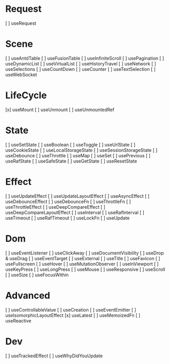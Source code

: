 # Request

[ ] useRequest

# Scene

[ ] useAntdTable
[ ] useFusionTable
[ ] useInfiniteScroll
[ ] usePagination
[ ] useDynamicList
[ ] useVirtualList
[ ] useHistoryTravel
[ ] useNetwork
[ ] useSelections
[ ] useCountDown
[ ] useCounter
[ ] useTextSelection
[ ] useWebSocket

# LifeCycle

[x] useMount
[ ] useUnmount
[ ] useUnmountedRef

# State

[ ] useSetState
[ ] useBoolean
[ ] useToggle
[ ] useUrlState
[ ] useCookieState
[ ] useLocalStorageState
[ ] useSessionStorageState
[ ] useDebounce
[ ] useThrottle
[ ] useMap
[ ] useSet
[ ] usePrevious
[ ] useRafState
[ ] useSafeState
[ ] useGetState
[ ] useResetState

# Effect

[ ] useUpdateEffect
[ ] useUpdateLayoutEffect
[ ] useAsyncEffect
[ ] useDebounceEffect
[ ] useDebounceFn
[ ] useThrottleFn
[ ] useThrottleEffect
[ ] useDeepCompareEffect
[ ] useDeepCompareLayoutEffect
[ ] useInterval
[ ] useRafInterval
[ ] useTimeout
[ ] useRafTimeout
[ ] useLockFn
[ ] useUpdate

# Dom

[ ] useEventListener
[ ] useClickAway
[ ] useDocumentVisibility
[ ] useDrop & useDrag
[ ] useEventTarget
[ ] useExternal
[ ] useTitle
[ ] useFavicon
[ ] useFullscreen
[ ] useHover
[ ] useMutationObserver
[ ] useInViewport
[ ] useKeyPress
[ ] useLongPress
[ ] useMouse
[ ] useResponsive
[ ] useScroll
[ ] useSize
[ ] useFocusWithin

# Advanced

[ ] useControllableValue
[ ] useCreation
[ ] useEventEmitter
[ ] useIsomorphicLayoutEffect
[x] useLatest
[ ] useMemoizedFn
[ ] useReactive

# Dev

[ ] useTrackedEffect
[ ] useWhyDidYouUpdate
